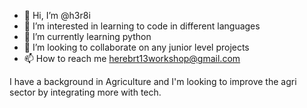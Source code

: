 - 👋 Hi, I’m @h3r8i
- 👀 I’m interested in learning to code in different languages
- 🌱 I’m currently learning python
- 💞️ I’m looking to collaborate on any junior level projects
- 📫 How to reach me herebrt13workshop@gmail.com

I have a background in Agriculture and I'm looking to improve the agri sector by integrating more with tech. 

<!---
h3r8i/h3r8i is a ✨ special ✨ repository because its `README.md` (this file) appears on your GitHub profile.
You can click the Preview link to take a look at your changes.
--->
